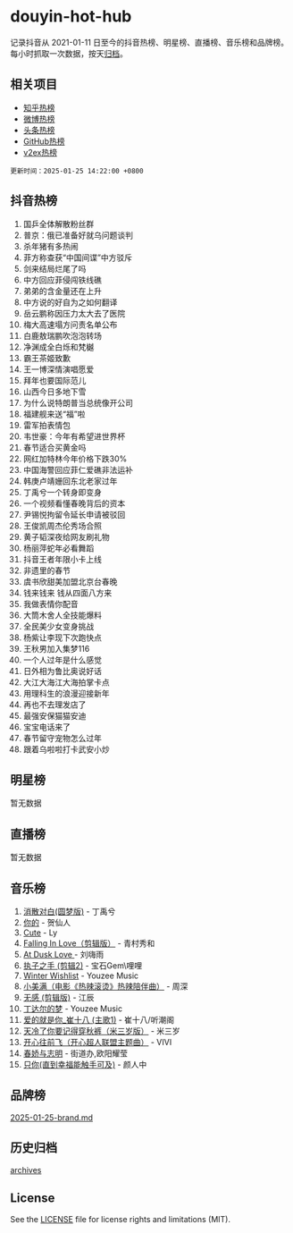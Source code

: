 # douyin-hot-hub

记录抖音从 2021-01-11 日至今的抖音热榜、明星榜、直播榜、音乐榜和品牌榜。每小时抓取一次数据，按天[归档](archives)。

## 相关项目

- [知乎热榜](https://github.com/lonnyzhang423/zhihu-hot-hub)
- [微博热榜](https://github.com/lonnyzhang423/weibo-hot-hub)
- [头条热榜](https://github.com/lonnyzhang423/toutiao-hot-hub)
- [GitHub热榜](https://github.com/lonnyzhang423/github-hot-hub)
- [v2ex热榜](https://github.com/lonnyzhang423/v2ex-hot-hub)


`更新时间：2025-01-25 14:22:00 +0800`

## 抖音热榜

1. 国乒全体解散粉丝群
1. 普京：俄已准备好就乌问题谈判
1. 杀年猪有多热闹
1. 菲方称查获“中国间谍”中方驳斥
1. 剑来结局烂尾了吗
1. 中方回应菲侵闯铁线礁
1. 弟弟的含金量还在上升
1. 中方说的好自为之如何翻译
1. 岳云鹏称因压力太大去了医院
1. 梅大高速塌方问责名单公布
1. 白鹿敖瑞鹏吹泡泡转场
1. 净渊成全白烁和梵樾
1. 霸王茶姬致歉
1. 王一博深情演唱愿爱
1. 拜年也要国际范儿
1. 山西今日多地下雪
1. 为什么说特朗普当总统像开公司
1. 福建舰来送“福”啦
1. 雷军拍表情包
1. 韦世豪：今年有希望进世界杯
1. 春节适合买黄金吗
1. 网红加特林今年价格下跌30%
1. 中国海警回应菲仁爱礁非法运补
1. 韩庚卢靖姗回东北老家过年
1. 丁禹兮一个转身即变身
1. 一个视频看懂春晚背后的资本
1. 尹锡悦拘留令延长申请被驳回
1. 王俊凯周杰伦秀场合照
1. 黄子韬深夜给网友刷礼物
1. 杨丽萍蛇年必看舞蹈
1. 抖音王者年限小卡上线
1. 非遗里的春节
1. 虞书欣甜美加盟北京台春晚
1. 钱来钱来 钱从四面八方来
1. 我做表情你配音
1. 大筒木舍人全技能爆料
1. 全民美少女变身挑战
1. 杨紫让李现下次跑快点
1. 王秋男加入集梦116
1. 一个人过年是什么感觉
1. 日外相为鲁比奥说好话
1. 大江大海江大海拍掌卡点
1. 用理科生的浪漫迎接新年
1. 再也不去理发店了
1. 最强安保猫猫安迪
1. 宝宝电话来了
1. 春节留守宠物怎么过年
1. 跟着乌啦啦打卡武安小炒

## 明星榜

暂无数据

## 直播榜

暂无数据

## 音乐榜

1. [消散对白(圆梦版)](https://sf5-hl-cdn-tos.douyinstatic.com/obj/tos-cn-ve-2774/og4jB5I5IizzoZVAAAzWgBMAsMDWoArfwBOiFs) - 丁禹兮
1. [你的](https://sf5-hl-cdn-tos.douyinstatic.com/obj/tos-cn-ve-2774/oYuIeKf42jB7sEV6B2upMdpYAgfrQWj0FeRegh) - 贺仙人
1. [Cute](https://sf5-hl-cdn-tos.douyinstatic.com/obj/tos-cn-ve-2774/o4IbIzHWKAAB4wsS5qMBRiiAlEBGTpQRNfFvuo) - Ly
1. [Falling In Love（剪辑版）](https://sf5-hl-cdn-tos.douyinstatic.com/obj/tos-cn-ve-2774/o8ajpA8zzgBPahbBIO8AcKGBLJezFCRd1wfP9f) - 青村秀和
1. [ At Dusk  Love ](https://sf5-hl-cdn-tos.douyinstatic.com/obj/tos-cn-ve-2774/o8CrpCf5CaYgI4ZrtQgMQAFEfuGqNnRSDQAPBc) - 刘嗨雨
1. [执子之手 (剪辑2)](https://sf6-cdn-tos.douyinstatic.com/obj/tos-cn-ve-2774/oUoZLQjCc31XzqsBnBQUNgeKtYPBcgbFDwtfcu) - 宝石Gem\哩哩
1. [Winter Wishlist](https://sf5-hl-cdn-tos.douyinstatic.com/obj/tos-cn-ve-2774/oIIgUOeamCFCVAzxN6MFRLIBlLGpUqQxeeHrLE) - Youzee Music
1. [小美满（电影《热辣滚烫》热辣陪伴曲）](https://sf5-hl-cdn-tos.douyinstatic.com/obj/tos-cn-ve-2774/o0GAn2lSgfZIDUgtevCGDQYnFg4CwnrBaxbTZL) - 周深
1. [无感 (剪辑版)](https://sf5-hl-cdn-tos.douyinstatic.com/obj/tos-cn-ve-2774/o0eIsUzJBDlQaQFC5OFlgbMEZC1TFYBftOBn6p) - 江辰
1. [丁达尔的梦](https://sf5-hl-cdn-tos.douyinstatic.com/obj/tos-cn-ve-2774/oMU3WirUZBVQkAC9ccG5P2IQirziZM2RTInUY) - Youzee Music
1. [爱的就是你_崔十八 (主歌1)](https://sf5-hl-cdn-tos.douyinstatic.com/obj/tos-cn-ve-2774/oI5BO5DhFZ6UTcNCnZaOCBLtZ7WIMQGfgnXf5E) - 崔十八/听潮阁
1. [天冷了你要记得穿秋裤（米三岁版）](https://sf5-hl-cdn-tos.douyinstatic.com/obj/tos-cn-ve-2774/oQlIwVIDWiZ6BQilAorS7MA0AgCkQDvcZAdm1) - 米三岁
1. [开心往前飞（开心超人联盟主题曲）](https://sf5-hl-cdn-tos.douyinstatic.com/obj/tos-cn-ve-2774/9d8fb7c82cf1421fb93a9fe925275e0a) - VIVI
1. [春娇与志明](https://sf5-hl-cdn-tos.douyinstatic.com/obj/tos-cn-ve-2774/e530d8fceb7044b39707d7f9ff54add1) - 街道办,欧阳耀莹
1. [只你(直到幸福能触手可及)](https://sf5-hl-cdn-tos.douyinstatic.com/obj/tos-cn-ve-2774/o0lBkRDzFTeaVSUz3ZZSCBVtZ5DIMQGfgmEAuE) - 颜人中

## 品牌榜

[2025-01-25-brand.md](archives/2025-01-25-brand.md)

## 历史归档

[archives](archives)

## License

See the [LICENSE](LICENSE) file for license rights and limitations (MIT).
